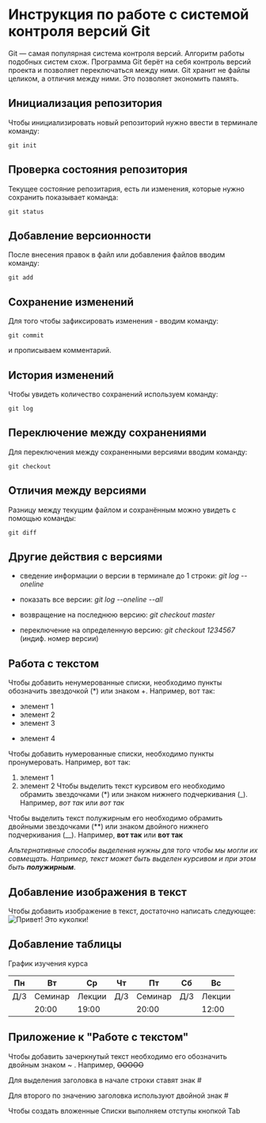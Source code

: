 # Инструкция по работе с системой контроля версий Git

Git — самая популярная система контроля версий. Алгоритм работы подобных систем схож.
Программа Git берёт на себя контроль версий проекта и позволяет переключаться между ними. Git хранит не файлы целиком, а отличия между ними. Это позволяет экономить память.

## Инициализация репозитория

Чтобы инициализировать новый репозиторий нужно ввести в терминале команду:

    git init  

## Проверка состояния репозитория

Текущее состояние репозитария, есть ли изменения, которые нужно сохранить показывает команда:

    git status

## Добавление версионности

После внесения правок в файл или добавления файлов вводим команду:

    git add  

## Сохранение изменений 

Для того чтобы зафиксировать изменения - вводим команду:

    git commit

и прописываем комментарий.

## История изменений

Чтобы увидеть количество сохранений используем команду:

    git log 

## Переключение между сохранениями

Для переключения между сохраненными версиями вводим команду:

    git checkout 

## Отличия между версиями

Разницу между текущим файлом и сохранённым можно увидеть с помощью команды:

    git diff

## Другие действия с версиями

* сведение информации о версии в терминале до 1 строки: *git log --oneline*

* показать все версии: *git log --oneline --all*

* возвращение на последнюю версию: *git checkout master*

* переключение на определенную версию: *git checkout 1234567* (индиф. номер версии)

## Работа с текстом

Чтобы добавить ненумерованные списки, необходимо пункты обозначить звездочкой (*) или знаком +. Например, вот так:
* элемент 1
* элемент 2
* элемент 3
+ элемент 4

Чтобы добавить нумерованные списки, необходимо пункты пронумеровать. Например, вот так:

1. элемент 1
2. элемент 2
Чтобы выделить текст курсивом его необходимо обрамить звездочками (*) или знаком нижнего подчеркивания (_). Например, *вот так* или _вот так_

Чтобы выделить текст полужирным его необходимо обрамить двойными звездочками (**) или знаком двойного нижнего подчеркивания (__). Например, **вот так** или __вот так__

*Альтернативные способы выделения нужны для того чтобы мы могли их совмещать. Например, текст может быть выделен курсивом и при этом быть __полужирным__*.

## Добавление изображения в текст

Чтобы добавить изображение в текст, достаточно написать следующее:
![Привет! Это куколки!](Kukolki%20jpg.jpg)

## Добавление таблицы

График изучения курса

  Пн |   Вт    |  Ср    |  Чт  |    Пт   |  Сб |   Вс   
---- | ------- | ------ | ---- | ------- | --- | ------ 
 Д/З | Семинар | Лекции |  Д/З | Семинар | Д/З | Лекции 
     |  20:00  |  19:00 |      |  20:00  |     |  12:00 

## Приложение к "Работе с текстом"

Чтобы добавить зачеркнутый текст необходимо его обозначить двойным знаком ~ . Например, ~~OOOOO~~

Для выделения заголовка в начале строки ставят знак #

Для второго по значению заголовка используют двойной знак #

Чтобы создать вложенные Списки выполняем отступы кнопкой Tab
